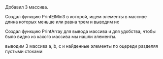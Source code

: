 Добавил 3 массива.

Создал функцию PrintElMin3 в которой, ищем элементы в массиве длина которых меньше или равна трем и выводим их

Создал функцию PrintArray для вывода массива и для  удобства, чтобы было видно из какого массива мы нашли элементы.

выводим 3 массива a, b, c и найденные элементы по оцереди разделяя пустыми стоками

